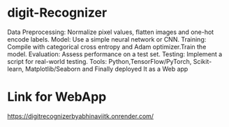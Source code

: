 # digit-Recognizer
Data Preprocessing: Normalize pixel values, flatten images and one-hot encode labels.
Model: Use a simple neural network or CNN.
Training: Compile with categorical cross entropy and Adam optimizer.Train the model.
Evaluation: Assess performance on a test set.
Testing: Implement a script for real-world testing.
Tools: Python,TensorFlow/PyTorch, Scikit-learn, Matplotlib/Seaborn
and Finally deployed It as a Web app
# Link for WebApp
https://digitrecognizerbyabhinaviitk.onrender.com/
